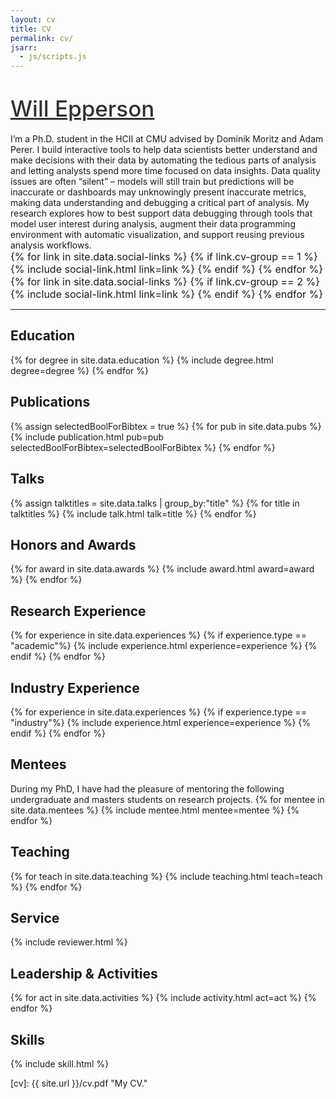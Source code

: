 ```yaml
---
layout: cv
title: CV
permalink: cv/
jsarr:
  - js/scripts.js
---
```


<!-- <div>
	<a href="{{ site.url }}"> <img class="title-logo" src="/images/share.png"> </a>
</div> -->

<h1><a style="color: #313131; font-weight: 500; font-size: 1.25em" href="https://www.willepperson.com">Will Epperson</a></h1>

<!-- <span class="cv-subtitle">
</span> -->

<span class="cv-max-width">
I’m a Ph.D. student in the HCII at CMU advised by Dominik Moritz and Adam Perer.
</span>

<span class="cv-max-width">
I build interactive tools to help data scientists better understand and make decisions with their data by automating the tedious parts of analysis and letting analysts spend more time focused on data insights. Data quality issues are often “silent” – models will still train but predictions will be inaccurate or dashboards may unknowingly present inaccurate metrics, making data understanding and debugging a critical part of analysis. My research explores how to best support data debugging through tools that model user interest during analysis, augment their data programming environment with automatic visualization, and support reusing previous analysis workflows.
</span>

<div class="cv-image-links-wrapper" style="font-size: 16px;">
	<div class="cv-image-links">
		{% for link in site.data.social-links %}
			{% if link.cv-group == 1 %}
				{% include social-link.html link=link %}
			{% endif %}
		{% endfor %}
	</div>
	<div class="cv-image-links">
		{% for link in site.data.social-links %}
			{% if link.cv-group == 2 %}
				{% include social-link.html link=link %}
			{% endif %}
		{% endfor %}
	</div>
</div>

---

## Education

{% for degree in site.data.education %}
{% include degree.html degree=degree %}
{% endfor %}

## Publications

{% assign selectedBoolForBibtex = true %}
{% for pub in site.data.pubs %}
{% include publication.html pub=pub selectedBoolForBibtex=selectedBoolForBibtex %}
{% endfor %}

## Talks

{% assign talktitles = site.data.talks | group_by:"title" %}
{% for title in talktitles %}
{% include talk.html talk=title %}
{% endfor %}

## Honors and Awards

{% for award in site.data.awards %}
{% include award.html award=award %}
{% endfor %}

## Research Experience

{% for experience in site.data.experiences %}
{% if experience.type == "academic"%}
{% include experience.html experience=experience %}
{% endif %}
{% endfor %}

## Industry Experience

{% for experience in site.data.experiences %}
{% if experience.type == "industry"%}
{% include experience.html experience=experience %}
{% endif %}
{% endfor %}

## Mentees

<span class="cv-max-width">
During my PhD, I have had the pleasure of mentoring the following undergraduate and masters students on research projects.
</span>
{% for mentee in site.data.mentees %}
{% include mentee.html mentee=mentee %}
{% endfor %}

## Teaching

{% for teach in site.data.teaching %}
{% include teaching.html teach=teach %}
{% endfor %}

## Service

{% include reviewer.html %}

## Leadership & Activities

{% for act in site.data.activities %}
{% include activity.html act=act %}
{% endfor %}

<!-- ## Sample Projects

{% for project in site.data.projects %}
{% include project.html project=project %}
{% endfor %}

-->

## Skills

{% include skill.html %}

[cv]: {{ site.url }}/cv.pdf "My CV."
